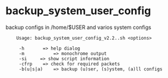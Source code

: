 # backup_system_user_config
backup configs in /home/$USER and varios system configs

        Usage: backup_system_user_config_v2.2..sh <options> 
        
         -h		  => help dialog 
         -m	          => monochrome output 
         -si	 => show script information 
         -cfrp	  => check for required packets 
         -b(u|s|a)	  => backup (u)ser, (s)ystem, (a)ll configs
        

